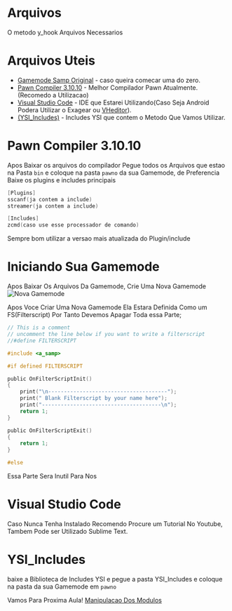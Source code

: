 # Arquivos

O metodo y_hook Arquivos Necessarios

# Arquivos Uteis
- [Gamemode Samp Original](https://www.sa-mp.mp/downloads/) - caso queira comecar uma do zero.
- [Pawn Compiler 3.10.10](https://github.com/pawn-lang/compiler/releases) - Melhor Compilador Pawn Atualmente. (Recomedo a Utilizacao)
- [Visual Studio Code](https://code.visualstudio.com/) - IDE que Estarei Utilizando(Caso Seja Android Podera Utilizar o Exagear ou [VHeditor](https://github.com/vhqtvn/VHEditor-Android/releases)).
- [(YSI_Includes)](https://github.com/pawn-lang/YSI-Includes/releases) - Includes YSI que contem o Metodo Que Vamos Utilizar.

# Pawn Compiler 3.10.10

Apos Baixar os arquivos do compilador Pegue todos os Arquivos que estao na Pasta `bin` e coloque na pasta `pawno` da sua Gamemode, de Preferencia Baixe os plugins e includes principais 
```c
[Plugins]
sscanf(ja contem a include)
streamer(ja contem a include)

[Includes]
zcmd(caso use esse processador de comando)
```
Sempre bom utilizar a versao mais atualizada do Plugin/include

# Iniciando Sua Gamemode
Apos Baixar Os Arquivos Da Gamemode, Crie Uma Nova Gamemode
![Nova Gamemode](./Imagens/Gamemode2.png)

Apos Voce Criar Uma Nova Gamemode Ela Estara Definida Como um FS(Filterscript) Por Tanto Devemos Apagar Toda essa Parte;


```c
// This is a comment
// uncomment the line below if you want to write a filterscript
//#define FILTERSCRIPT

#include <a_samp>

#if defined FILTERSCRIPT

public OnFilterScriptInit()
{
	print("\n--------------------------------------");
	print(" Blank Filterscript by your name here");
	print("--------------------------------------\n");
	return 1;
}

public OnFilterScriptExit()
{
	return 1;
}

#else
```

Essa Parte Sera Inutil Para Nos

# Visual Studio Code
Caso Nunca Tenha Instalado Recomendo Procure um Tutorial No Youtube, Tambem Pode ser Utilizado Sublime Text.

# YSI_Includes
baixe a Biblioteca de Includes YSI e pegue a pasta YSI_Includes e coloque na pasta da sua Gamemode em `pawno`

Vamos Para Proxima Aula!
[Manipulacao Dos Modulos](./Aulas/curso1.md)
